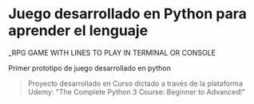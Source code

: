 # Juego desarrollado en Python para aprender el lenguaje

_RPG GAME WITH LINES TO PLAY IN TERMINAL OR CONSOLE

Primer prototipo de juego desarrollado en python  
> Proyecto desarrollado en Curso dictado a través de la plataforma Udemy: "The Complete Python 3 Course: Beginner to Advanced!"

